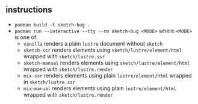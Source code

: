 ## instructions

- `podman build -t sketch-bug .`
- `podman run --interactive --tty --rm sketch-bug <MODE>` where `<MODE>` is one of:
  - `vanilla` renders a plain `lustre` document without `sketch`
  - `sketch-ssr` renders elements using `sketch/lustre/element/html` wrapped with `sketch/lustre.ssr`
  - `sketch-manual` renders elements using `sketch/lustre/element/html` wrapped with `sketch/lustre.render`
  - `mix-ssr` renders elements using plain `lustre/element/html` wrapped in `sketch/lustre.ssr`
  - `mix-manual` renders elements using plain `lustre/element/html` wrapped with `sketch/lustre.render`
